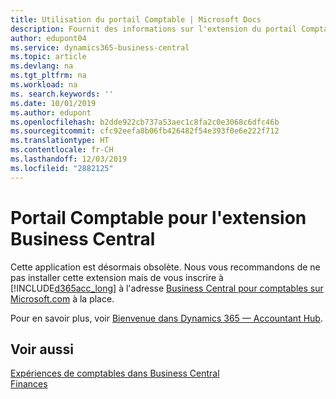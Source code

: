 ```yaml
---
title: Utilisation du portail Comptable | Microsoft Docs
description: Fournit des informations sur l'extension du portail Comptable.
author: edupont04
ms.service: dynamics365-business-central
ms.topic: article
ms.devlang: na
ms.tgt_pltfrm: na
ms.workload: na
ms. search.keywords: ''
ms.date: 10/01/2019
ms.author: edupont
ms.openlocfilehash: b2dde922cb737a53aec1c8fa2c0e3068c6dfc46b
ms.sourcegitcommit: cfc92eefa8b06fb426482f54e393f0e6e222f712
ms.translationtype: HT
ms.contentlocale: fr-CH
ms.lasthandoff: 12/03/2019
ms.locfileid: "2882125"
---
```

# <a name="the-accountant-portal-for-business-central-extension"></a>Portail Comptable pour l'extension Business Central
Cette application est désormais obsolète. Nous vous recommandons de ne pas installer cette extension mais de vous inscrire à [!INCLUDE[d365acc_long](includes/d365acc_long_md.md)] à l'adresse [Business Central pour comptables sur Microsoft.com](https://www.microsoft.com/dynamics365/financial-insights-for-accountants) à la place.

Pour en savoir plus, voir [Bienvenue dans Dynamics 365 — Accountant Hub](/dynamics365/accountants/index).  

## <a name="see-also"></a>Voir aussi
[Expériences de comptables dans Business Central](finance-accounting.md)  
[Finances](finance.md)  
